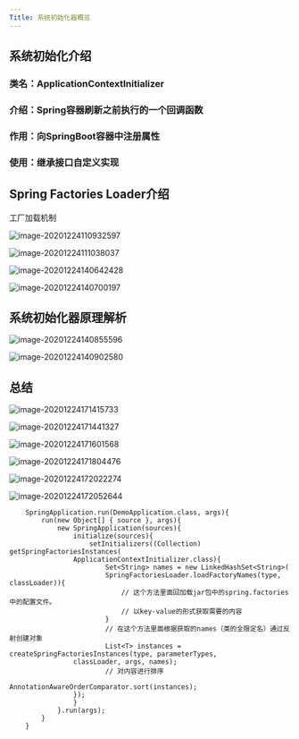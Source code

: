 ```yaml
---
Title: 系统初始化器概览
---
```


## 系统初始化介绍

### 类名：ApplicationContextInitializer

### 介绍：Spring容器刷新之前执行的一个回调函数

### 作用：向SpringBoot容器中注册属性

### 使用：继承接口自定义实现

## Spring Factories Loader介绍

工厂加载机制

![image-20201224110932597](D:\devwork\typora\likerblog\source\_posts\springboot源码\image\image-20201224110932597.png)

![image-20201224111038037](D:\devwork\typora\likerblog\source\_posts\springboot源码\image\image-20201224111038037.png)

![image-20201224140642428](D:\devwork\typora\likerblog\source\_posts\springboot源码\image\image-20201224140642428.png)

![image-20201224140700197](D:\devwork\typora\likerblog\source\_posts\springboot源码\image\image-20201224140700197.png)

## 系统初始化器原理解析

![image-20201224140855596](D:\devwork\typora\likerblog\source\_posts\springboot源码\image\image-20201224140855596.png)

![image-20201224140902580](D:\devwork\typora\likerblog\source\_posts\springboot源码\image\image-20201224140902580.png)



## 总结

![image-20201224171415733](D:\devwork\typora\likerblog\source\_posts\springboot源码\image\image-20201224171415733.png)

![image-20201224171441327](D:\devwork\typora\likerblog\source\_posts\springboot源码\image\image-20201224171441327.png) 

![image-20201224171601568](D:\devwork\typora\likerblog\source\_posts\springboot源码\image\image-20201224171601568.png)

![image-20201224171804476](D:\devwork\typora\likerblog\source\_posts\springboot源码\image\image-20201224171804476.png)

![image-20201224172022274](D:\devwork\typora\likerblog\source\_posts\springboot源码\image\image-20201224172022274.png)

![image-20201224172052644](D:\devwork\typora\likerblog\source\_posts\springboot源码\image\image-20201224172052644.png)

```
    SpringApplication.run(DemoApplication.class, args){
    	run(new Object[] { source }, args){
    		new SpringApplication(sources){
    			initialize(sources){
    				setInitializers((Collection) getSpringFactoriesInstances(
				ApplicationContextInitializer.class){
						Set<String> names = new LinkedHashSet<String>(
						SpringFactoriesLoader.loadFactoryNames(type, classLoader)){
							// 这个方法里面回加载jar包中的spring.factories中的配置文件。
							// 以key-value的形式获取需要的内容
						}
						// 在这个方法里面根据获取的names（类的全限定名）通过反射创建对象
						List<T> instances = createSpringFactoriesInstances(type, parameterTypes,
				classLoader, args, names);
						// 对内容进行排序
						AnnotationAwareOrderComparator.sort(instances);
				});
    			}
    		}.run(args);
    	}
    }
```


